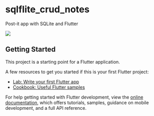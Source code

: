 # sqlflite_crud_notes

Post-it app with SQLite and Flutter

<img src="https://user-images.githubusercontent.com/65866387/182872457-af5ff742-24f2-4cd8-b8be-e9f1870fc41e.gif">

## Getting Started

This project is a starting point for a Flutter application.

A few resources to get you started if this is your first Flutter project:

- [Lab: Write your first Flutter app](https://docs.flutter.dev/get-started/codelab)
- [Cookbook: Useful Flutter samples](https://docs.flutter.dev/cookbook)

For help getting started with Flutter development, view the
[online documentation](https://docs.flutter.dev/), which offers tutorials,
samples, guidance on mobile development, and a full API reference.

